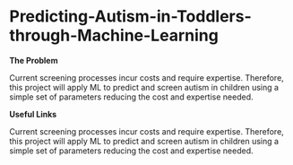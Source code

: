 # Predicting-Autism-in-Toddlers-through-Machine-Learning

**The Problem**

Current screening processes incur costs and require expertise. Therefore, this project will apply ML to predict and screen autism in children using a simple set of parameters reducing the cost and expertise needed.

**Useful Links**

Current screening processes incur costs and require expertise. Therefore, this project will apply ML to predict and screen autism in children using a simple set of parameters reducing the cost and expertise needed.


